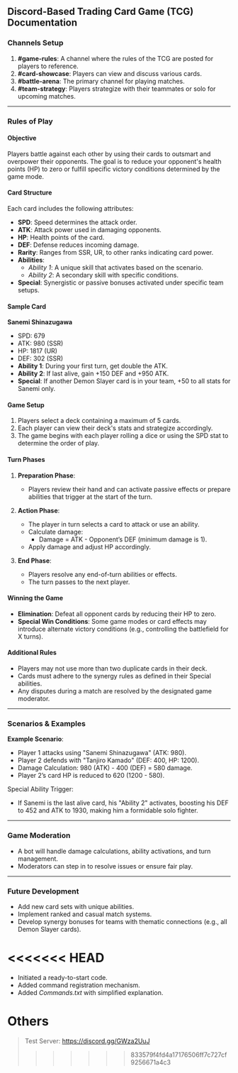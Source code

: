 ## Discord-Based Trading Card Game (TCG) Documentation

### Channels Setup
1. **#game-rules**: A channel where the rules of the TCG are posted for players to reference.
2. **#card-showcase**: Players can view and discuss various cards.
3. **#battle-arena**: The primary channel for playing matches.
4. **#team-strategy**: Players strategize with their teammates or solo for upcoming matches.

---

### Rules of Play

#### Objective
Players battle against each other by using their cards to outsmart and overpower their opponents. The goal is to reduce your opponent's health points (HP) to zero or fulfill specific victory conditions determined by the game mode.

#### Card Structure
Each card includes the following attributes:
- **SPD**: Speed determines the attack order.
- **ATK**: Attack power used in damaging opponents.
- **HP**: Health points of the card.
- **DEF**: Defense reduces incoming damage.
- **Rarity**: Ranges from SSR, UR, to other ranks indicating card power.
- **Abilities**:
  - *Ability 1*: A unique skill that activates based on the scenario.
  - *Ability 2*: A secondary skill with specific conditions.
- **Special**: Synergistic or passive bonuses activated under specific team setups.

#### Sample Card
**Sanemi Shinazugawa**
- SPD: 679
- ATK: 980 (SSR)
- HP: 1817 (UR)
- DEF: 302 (SSR)
- **Ability 1**: During your first turn, get double the ATK.
- **Ability 2**: If last alive, gain +150 DEF and +950 ATK.
- **Special**: If another Demon Slayer card is in your team, +50 to all stats for Sanemi only.

#### Game Setup
1. Players select a deck containing a maximum of 5 cards.
2. Each player can view their deck's stats and strategize accordingly.
3. The game begins with each player rolling a dice or using the SPD stat to determine the order of play.

#### Turn Phases
1. **Preparation Phase**:
   - Players review their hand and can activate passive effects or prepare abilities that trigger at the start of the turn.

2. **Action Phase**:
   - The player in turn selects a card to attack or use an ability.
   - Calculate damage:
     - Damage = ATK - Opponent’s DEF (minimum damage is 1).
   - Apply damage and adjust HP accordingly.

3. **End Phase**:
   - Players resolve any end-of-turn abilities or effects.
   - The turn passes to the next player.

#### Winning the Game
- **Elimination**: Defeat all opponent cards by reducing their HP to zero.
- **Special Win Conditions**: Some game modes or card effects may introduce alternate victory conditions (e.g., controlling the battlefield for X turns).

#### Additional Rules
- Players may not use more than two duplicate cards in their deck.
- Cards must adhere to the synergy rules as defined in their Special abilities.
- Any disputes during a match are resolved by the designated game moderator.

---

### Scenarios & Examples
**Example Scenario**:
- Player 1 attacks using "Sanemi Shinazugawa" (ATK: 980).
- Player 2 defends with "Tanjiro Kamado" (DEF: 400, HP: 1200).
- Damage Calculation: 980 (ATK) - 400 (DEF) = 580 damage.
- Player 2’s card HP is reduced to 620 (1200 - 580).

Special Ability Trigger:
- If Sanemi is the last alive card, his "Ability 2" activates, boosting his DEF to 452 and ATK to 1930, making him a formidable solo fighter.

---

### Game Moderation
- A bot will handle damage calculations, ability activations, and turn management.
- Moderators can step in to resolve issues or ensure fair play.

---

### Future Development
- Add new card sets with unique abilities.
- Implement ranked and casual match systems.
- Develop synergy bonuses for teams with thematic connections (e.g., all Demon Slayer cards).

<<<<<<< HEAD
=======
- Initiated a ready-to-start code.
- Added command registration mechanism.
- Added *Commands.txt* with simplified explanation.


# Others
> Test Server: https://discord.gg/GWza2UuJ
>>>>>>> 833579f4fd4a17176506ff7c727cf9256671a4c3

